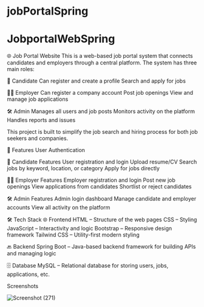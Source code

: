 # jobPortalSpring
# JobportalWebSpring
🌐 Job Portal Website
This is a web-based job portal system that connects candidates and employers through a central platform. The system has three main roles:

👤 Candidate
Can register and create a profile
Search and apply for jobs


🧑‍💼 Employer
Can register a company account
Post job openings
View and manage job applications

🛠️ Admin
Manages all users and job posts
Monitors activity on the platform
Handles reports and issues

This project is built to simplify the job search and hiring process for both job seekers and companies.


🚀 Features
User Authentication

👤 Candidate Features
User registration and login
Upload resume/CV
Search jobs by keyword, location, or category
Apply for jobs directly


🧑‍💼 Employer Features
Employer registration and login
Post new job openings
View applications from candidates
Shortlist or reject candidates


🛠️ Admin Features
Admin login dashboard
Manage candidate and employer accounts
View all activity on the platform

🛠️ Tech Stack
🌐 Frontend
HTML – Structure of the web pages
CSS – Styling
JavaScript – Interactivity and logic
Bootstrap – Responsive design framework
Tailwind CSS – Utility-first modern styling

🔙 Backend
Spring Boot – Java-based backend framework for building APIs and managing logic

🗄️ Database
MySQL – Relational database for storing users, jobs, applications, etc.

Screenshots

![Screenshot (271)](https://github.com/user-attachments/assets/69c22b14-d158-40ed-af56-6fe09269bc2b)


